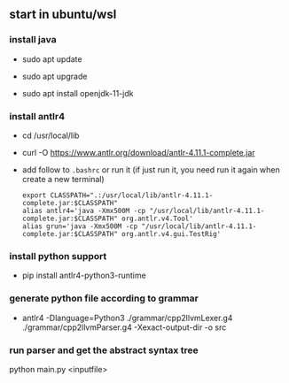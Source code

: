 ## start in ubuntu/wsl

### install java

* sudo apt update

* sudo apt upgrade

* sudo apt install openjdk-11-jdk

### install antlr4

* cd /usr/local/lib

* curl -O https://www.antlr.org/download/antlr-4.11.1-complete.jar

* add follow to `.bashrc` or run it (if just run it, you need run it again when create a new terminal)

  ```shell
  export CLASSPATH=".:/usr/local/lib/antlr-4.11.1-complete.jar:$CLASSPATH"
  alias antlr4='java -Xmx500M -cp "/usr/local/lib/antlr-4.11.1-complete.jar:$CLASSPATH" org.antlr.v4.Tool'
  alias grun='java -Xmx500M -cp "/usr/local/lib/antlr-4.11.1-complete.jar:$CLASSPATH" org.antlr.v4.gui.TestRig'
  ```

### install python support

* pip install antlr4-python3-runtime

### generate python file according to grammar

* antlr4 -Dlanguage=Python3 ./grammar/cpp2llvmLexer.g4 ./grammar/cpp2llvmParser.g4 -Xexact-output-dir -o src

### run parser and get the abstract syntax tree
python main.py \<inputfile>